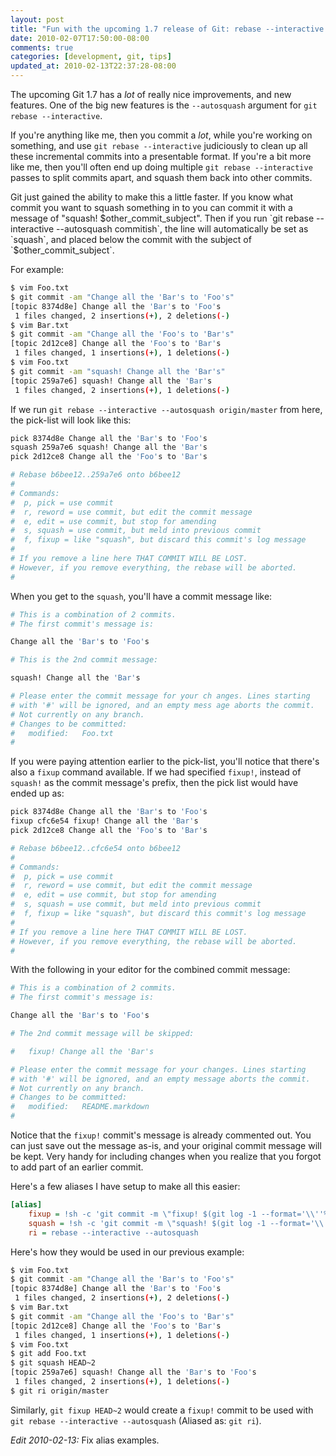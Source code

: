 ```yaml
--- 
layout: post
title: "Fun with the upcoming 1.7 release of Git: rebase --interactive --autosquash"
date: 2010-02-07T17:50:00-08:00
comments: true
categories: [development, git, tips]
updated_at: 2010-02-13T22:37:28-08:00
---
```


The upcoming Git 1.7 has a _lot_ of really nice improvements, and new features.
One of the big new features is the `--autosquash` argument for `git rebase
--interactive`.

If you're anything like me, then you commit a _lot_, while you're working on
something, and use `git rebase --interactive` judiciously to clean up all these
incremental commits into a presentable format.  If you're a bit more like me,
then you'll often end up doing multiple `git rebase --interactive` passes to
split commits apart, and squash them back into other commits.

Git just gained the ability to make this a little faster.  If you know what
commit you want to squash something in to you can commit it with a message of
"squash! $other_commit_subject".  Then if you run `git rebase --interactive
--autosquash commitish`, the line will automatically be set as `squash`, and
placed below the commit with the subject of `$other_commit_subject`.

For example:

``` bash Prepare commits for use with --autosquash
$ vim Foo.txt
$ git commit -am "Change all the 'Bar's to 'Foo's"
[topic 8374d8e] Change all the 'Bar's to 'Foo's
 1 files changed, 2 insertions(+), 2 deletions(-)
$ vim Bar.txt
$ git commit -am "Change all the 'Foo's to 'Bar's"
[topic 2d12ce8] Change all the 'Foo's to 'Bar's
 1 files changed, 1 insertions(+), 1 deletions(-)
$ vim Foo.txt
$ git commit -am "squash! Change all the 'Bar's"
[topic 259a7e6] squash! Change all the 'Bar's
 1 files changed, 2 insertions(+), 1 deletions(-)
```

If we run `git rebase --interactive --autosquash origin/master` from here, the
pick-list will look like this:

``` bash Generated picklist
pick 8374d8e Change all the 'Bar's to 'Foo's
squash 259a7e6 squash! Change all the 'Bar's
pick 2d12ce8 Change all the 'Foo's to 'Bar's

# Rebase b6bee12..259a7e6 onto b6bee12
#
# Commands:
#  p, pick = use commit
#  r, reword = use commit, but edit the commit message
#  e, edit = use commit, but stop for amending
#  s, squash = use commit, but meld into previous commit
#  f, fixup = like "squash", but discard this commit's log message
#
# If you remove a line here THAT COMMIT WILL BE LOST.
# However, if you remove everything, the rebase will be aborted.
#
```

When you get to the `squash`, you'll have a commit message like:

``` bash Generated commit message
# This is a combination of 2 commits.
# The first commit's message is:

Change all the 'Bar's to 'Foo's

# This is the 2nd commit message:

squash! Change all the 'Bar's

# Please enter the commit message for your ch anges. Lines starting
# with '#' will be ignored, and an empty mess age aborts the commit.
# Not currently on any branch.
# Changes to be committed:
#	modified:   Foo.txt
#
```

If you were paying attention earlier to the pick-list, you'll notice that
there's also a `fixup` command available.  If we had specified `fixup!`,
instead of `squash!` as the commit message's prefix, then the pick list would
have ended up as:

``` bash Generated picklist
pick 8374d8e Change all the 'Bar's to 'Foo's
fixup cfc6e54 fixup! Change all the 'Bar's
pick 2d12ce8 Change all the 'Foo's to 'Bar's

# Rebase b6bee12..cfc6e54 onto b6bee12
#
# Commands:
#  p, pick = use commit
#  r, reword = use commit, but edit the commit message
#  e, edit = use commit, but stop for amending
#  s, squash = use commit, but meld into previous commit
#  f, fixup = like "squash", but discard this commit's log message
#
# If you remove a line here THAT COMMIT WILL BE LOST.
# However, if you remove everything, the rebase will be aborted.
#
```

With the following in your editor for the combined commit message:

``` bash Generated commit message
# This is a combination of 2 commits.
# The first commit's message is:

Change all the 'Bar's to 'Foo's

# The 2nd commit message will be skipped:

#	fixup! Change all the 'Bar's

# Please enter the commit message for your changes. Lines starting
# with '#' will be ignored, and an empty message aborts the commit.
# Not currently on any branch.
# Changes to be committed:
#	modified:   README.markdown
#
```

Notice that the `fixup!` commit's message is already commented out.  You can
just save out the message as-is, and your original commit message will be kept.
Very handy for including changes when you realize that you forgot to add part
of an earlier commit.

Here's a few aliases I have setup to make all this easier:

``` ini ~/.gitconfig aliases
[alias]
    fixup = !sh -c 'git commit -m \"fixup! $(git log -1 --format='\\''%s'\\'' $@)\"' -
    squash = !sh -c 'git commit -m \"squash! $(git log -1 --format='\\''%s'\\'' $@)\"' -
    ri = rebase --interactive --autosquash
```

Here's how they would be used in our previous example:

``` bash Example using aliases
$ vim Foo.txt
$ git commit -am "Change all the 'Bar's to 'Foo's"
[topic 8374d8e] Change all the 'Bar's to 'Foo's
 1 files changed, 2 insertions(+), 2 deletions(-)
$ vim Bar.txt
$ git commit -am "Change all the 'Foo's to 'Bar's"
[topic 2d12ce8] Change all the 'Foo's to 'Bar's
 1 files changed, 1 insertions(+), 1 deletions(-)
$ vim Foo.txt
$ git add Foo.txt
$ git squash HEAD~2
[topic 259a7e6] squash! Change all the 'Bar's to 'Foo's
 1 files changed, 2 insertions(+), 1 deletions(-)
$ git ri origin/master
```

Similarly, `git fixup HEAD~2` would create a `fixup!` commit to be used with
`git rebase --interactive --autosquash` (Aliased as: `git ri`).

*Edit 2010-02-13:* Fix alias examples.
